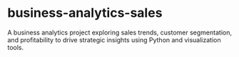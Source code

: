# business-analytics-sales
A business analytics project exploring sales trends, customer segmentation, and profitability to drive strategic insights using Python and visualization tools.
